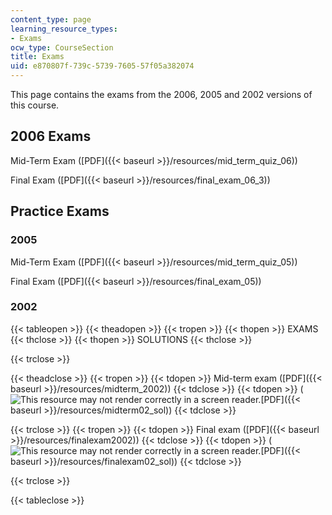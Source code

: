 ```yaml
---
content_type: page
learning_resource_types:
- Exams
ocw_type: CourseSection
title: Exams
uid: e870807f-739c-5739-7605-57f05a382074
---
```


This page contains the exams from the 2006, 2005 and 2002 versions of this course.

2006 Exams
----------

Mid-Term Exam ([PDF]({{< baseurl >}}/resources/mid_term_quiz_06))

Final Exam ([PDF]({{< baseurl >}}/resources/final_exam_06_3))

Practice Exams
--------------

### 2005

Mid-Term Exam ([PDF]({{< baseurl >}}/resources/mid_term_quiz_05))

Final Exam ([PDF]({{< baseurl >}}/resources/final_exam_05))

### 2002

{{< tableopen >}}
{{< theadopen >}}
{{< tropen >}}
{{< thopen >}}
EXAMS
{{< thclose >}}
{{< thopen >}}
SOLUTIONS
{{< thclose >}}

{{< trclose >}}

{{< theadclose >}}
{{< tropen >}}
{{< tdopen >}}
Mid-term exam ([PDF]({{< baseurl >}}/resources/midterm_2002))
{{< tdclose >}}
{{< tdopen >}}
(![This resource may not render correctly in a screen reader.](/images/inacessible.gif)[PDF]({{< baseurl >}}/resources/midterm02_sol))
{{< tdclose >}}

{{< trclose >}}
{{< tropen >}}
{{< tdopen >}}
Final exam ([PDF]({{< baseurl >}}/resources/finalexam2002))
{{< tdclose >}}
{{< tdopen >}}
(![This resource may not render correctly in a screen reader.](/images/inacessible.gif)[PDF]({{< baseurl >}}/resources/finalexam02_sol))
{{< tdclose >}}

{{< trclose >}}

{{< tableclose >}}